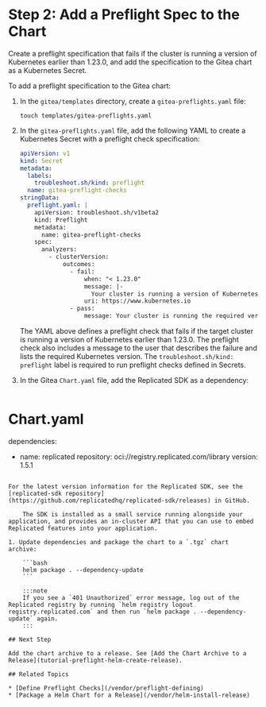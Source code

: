 # Step 2: Add a Preflight Spec to the Chart

Create a preflight specification that fails if the cluster is running a version of Kubernetes earlier than 1.23.0, and add the specification to the Gitea chart as a Kubernetes Secret.

To add a preflight specification to the Gitea chart:

1. In the `gitea/templates` directory, create a `gitea-preflights.yaml` file:

   ```
   touch templates/gitea-preflights.yaml
   ```

1. In the `gitea-preflights.yaml` file, add the following YAML to create a Kubernetes Secret with a preflight check specification: 

   ```yaml
   apiVersion: v1
   kind: Secret
   metadata:
     labels:
       troubleshoot.sh/kind: preflight
     name: gitea-preflight-checks
   stringData:
     preflight.yaml: |
       apiVersion: troubleshoot.sh/v1beta2
       kind: Preflight
       metadata:
         name: gitea-preflight-checks
       spec:
         analyzers:
           - clusterVersion:
               outcomes:
                 - fail:
                     when: "< 1.23.0"
                     message: |-
                       Your cluster is running a version of Kubernetes that is not supported and your installation will not succeed. To continue, upgrade your cluster to Kubernetes 1.23.0 or later.
                     uri: https://www.kubernetes.io
                 - pass:
                     message: Your cluster is running the required version of Kubernetes.
   ```

   The YAML above defines a preflight check that fails if the target cluster is running a version of Kubernetes earlier than 1.23.0. The preflight check also includes a message to the user that describes the failure and lists the required Kubernetes version. The `troubleshoot.sh/kind: preflight` label is required to run preflight checks defined in Secrets.

1. In the Gitea `Chart.yaml` file, add the Replicated SDK as a dependency:  

    ```yaml
# Chart.yaml
dependencies:
- name: replicated
  repository: oci://registry.replicated.com/library
  version: 1.5.1
```

For the latest version information for the Replicated SDK, see the [replicated-sdk repository](https://github.com/replicatedhq/replicated-sdk/releases) in GitHub.

    The SDK is installed as a small service running alongside your application, and provides an in-cluster API that you can use to embed Replicated features into your application.

1. Update dependencies and package the chart to a `.tgz` chart archive:

    ```bash
    helm package . --dependency-update
    ```

    :::note
    If you see a `401 Unauthorized` error message, log out of the Replicated registry by running `helm registry logout registry.replicated.com` and then run `helm package . --dependency-update` again.
    :::       

## Next Step

Add the chart archive to a release. See [Add the Chart Archive to a Release](tutorial-preflight-helm-create-release).

## Related Topics

* [Define Preflight Checks](/vendor/preflight-defining)  
* [Package a Helm Chart for a Release](/vendor/helm-install-release)